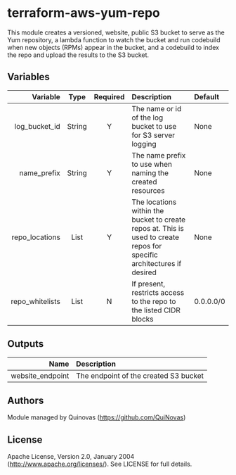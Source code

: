 # terraform-aws-yum-repo

This module creates a versioned, website, public S3 bucket to serve as the Yum repository, 
a lambda function to watch the bucket and run codebuild when new objects (RPMs) appear in the bucket,
and a codebuild to index the repo and upload the results to the S3 bucket.

## Variables
| Variable | Type | Required | Description | Default |
| --------:|:----:|:--------:|:----------- |:------- |
| log_bucket_id | String | Y | The name or id of the log bucket to use for S3 server logging | None |
| name_prefix | String | Y | The name prefix to use when naming the created resources | None|
| repo_locations | List | Y | The locations within the bucket to create repos at. This is used to create repos for specific architectures if desired | None |
| repo_whitelists | List | N | If present, restricts access to the repo to the listed CIDR blocks | 0.0.0.0/0 |

## Outputs
| Name | Description |
| ----:|:----------- |
| website_endpoint | The endpoint of the created S3 bucket |

## Authors

Module managed by Quinovas (https://github.com/QuiNovas)

## License

Apache License, Version 2.0, January 2004 (http://www.apache.org/licenses/). See LICENSE for full details.